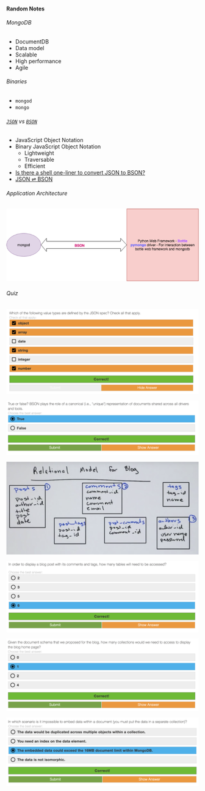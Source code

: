 #### Random Notes

###### MongoDB

- DocumentDB
- Data model
- Scalable 
- High performance
- Agile 

###### Binaries

- `mongod`
- `mongo`

###### [`JSON`](https://www.json.org/) vs [`BSON`](http://bsonspec.org/)

- JavaScript Object Notation
- Binary JavaScript Object Notation
	- Lightweight
	- Traversable
	- Efficient
- [Is there a shell one-liner to convert JSON to BSON?](https://unix.stackexchange.com/questions/129404/is-there-a-shell-one-liner-to-convert-json-to-bson)
- [JSON ⇌ BSON](https://json-bson-converter.appspot.com/)

###### Application Architecture

![](images/notes/3.png)

###### Quiz

![](images/notes/1.png)

![](images/notes/2.png)

![](images/notes/4.png)

![](images/notes/5.png)

![](images/notes/6.png)

![](images/notes/7.png)
